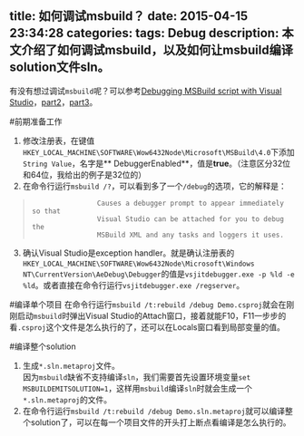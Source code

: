 title: 如何调试msbuild？
date: 2015-04-15 23:34:28
categories:
tags: Debug
description: 本文介绍了如何调试msbuild，以及如何让msbuild编译solution文件sln。
---
有没有想过调试`msbuild`呢？可以参考[Debugging MSBuild script with Visual Studio](http://blogs.msdn.com/b/visualstudio/archive/2010/07/06/debugging-msbuild-script-with-visual-studio.aspx)，[part2](http://blogs.msdn.com/b/visualstudio/archive/2010/07/09/debugging-msbuild-script-with-visual-studio-2.aspx)，[part3](http://blogs.msdn.com/b/visualstudio/archive/2010/07/09/debugging-msbuild-script-with-visual-studio-3.aspx)。

#前期准备工作
1. 修改注册表，在键值`HKEY_LOCAL_MACHINE\SOFTWARE\Wow6432Node\Microsoft\MSBuild\4.0`下添加`String Value`，名字是** DebuggerEnabled**，值是**true**。（注意区分32位和64位，我给出的例子是32位的）  
2. 在命令行运行`msbuild /?`，可以看到多了一个`/debug`的选项，它的解释是：
>                     Causes a debugger prompt to appear immediately so that
>                     Visual Studio can be attached for you to debug the
>                     MSBuild XML and any tasks and loggers it uses.  
3. 确认Visual Studio是exception handler。就是确认注册表的`HKEY_LOCAL_MACHINE\SOFTWARE\Wow6432Node\Microsoft\Windows NT\CurrentVersion\AeDebug\Debugger`的值是`vsjitdebugger.exe -p %ld -e %ld`。或者直接在命令行运行`vsjitdebugger.exe /regserver`。

#编译单个项目
在命令行运行`msbuild /t:rebuild /debug Demo.csproj`就会在刚刚启动`msbuild`时弹出Visual Studio的Attach窗口，接着就能F10，F11一步步的看`.csproj`这个文件是怎么执行的了，还可以在Locals窗口看到局部变量的值。

#编译整个solution
1. 生成`*.sln.metaproj`文件。  
因为`msbuild`缺省不支持编译`sln`，我们需要首先设置环境变量`set MSBUILDEMITSOLUTION=1`，这样用`msbuild`编译`sln`时就会生成一个`*.sln.metaproj`的文件。  
2. 在命令行运行`msbuild /t:rebuild /debug Demo.sln.metaproj`就可以编译整个solution了，可以在每一个项目文件的开头打上断点看编译是怎么执行的。
